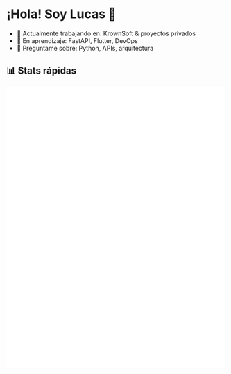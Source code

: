 # ¡Hola! Soy Lucas 👋

- 🔭 Actualmente trabajando en: KrownSoft & proyectos privados
- 🌱 En aprendizaje: FastAPI, Flutter, DevOps
- 💬 Preguntame sobre: Python, APIs, arquitectura

## 📊 Stats rápidas
![User Metrics](./github-metrics.svg)
